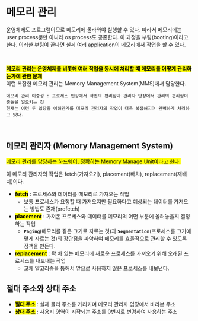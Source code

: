 # 메모리 관리

운영체제도 프로그램이므로 메모리에 올라와야 실행할 수 있다. 따라서 메모리에는 user process뿐만 아니라 os process도 공존한다. 이 과정을 부팅(booting)이라고 한다. 이러한 부팅이 끝나면 실제 여러 application이 메모리에서 작업을 할 수 있다.

</br>

<mark>**메모리 관리는 운영체제를 비롯해 여러 작업을 동시에 처리할 때 메모리를 어떻게 관리하는가에 관한 문제**</mark></br> 
이런 복잡한 메모리 관리는 Memory Management System(MMS)에서 담당한다.

```
메모리 관리 이중성 : 프로세스 입장에서 작업의 편리함과 관리자 압장에서 관리의 편리함이 충돌을 일으키는 것
현재는 이런 두 입장을 이해관계를 메모리 관리자의 작업이 더욱 복잡해지며 완벽하게 처리하고 있다.  
```

</br>


## 메모리 관리자 (Memory Management System)
<mark>메모리 관리를 담당하는 하드웨어, 정확히는 Memory Manage Unit이라고 한다.</mark></br>

이 메모리 관리자의 작업은 fetch(가져오기), placement(배치), replacement(재배치)이다.

- <mark>**fetch**</mark> : 프로세스와 데이터를 메모리로 가져오는 작업
  - 보통 프로세스가 요청할 때 가져오지만 필요하다고 예상되는 데이터를 가져오는 방법도 존재(prefetch)
- <mark>**placement**</mark> : 가져온 프로세스와 데이터를 메모리의 어떤 부분에 올려놓을지 결정하는 작업
  - <code>**Paging**</code>(메모리를 같은 크기로 자르는 것)과 <code>**Segmentation**</code>(프로세스를 크기에 맞게 자르는 것)의 장단점을 파악하여 메모리를 효율적으로 관리할 수 있도록 정책을 만든다. 
- <mark>**replacement**</mark> : 꽉 차 있는 메모리에 새로운 프로세스를 가져오기 위해 오래된 프로세스를 내보내는 작업
  - 교체 알고리즘을 통해서 앞으로 사용하지 않은 프로세스를 내보낸다. 


## 절대 주소와 상대 주소

- <mark>**절대 주소**</mark> : 실제 물리 주소를 가리키며 메모리 관리자 입장에서 바라본 주소
- <mark>**상대 주소**</mark> : 사용지 영역이 시작되는 주소를 0번지로 변경하여 사용하는 주소




